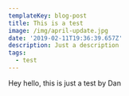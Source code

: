 ```yaml
---
templateKey: blog-post
title: This is a test
image: /img/april-update.jpg
date: '2019-02-11T19:36:39.657Z'
description: Just a description
tags:
  - test
---
```

Hey hello, this is just a test by Dan
